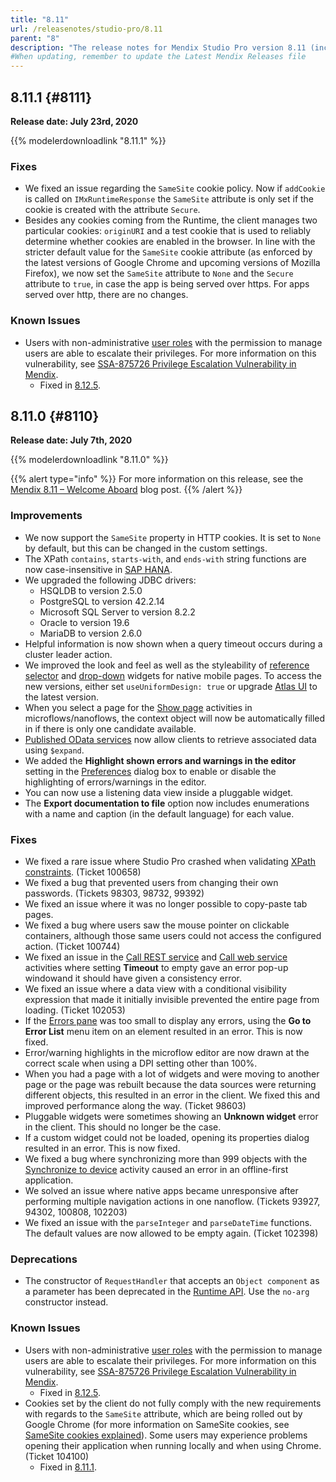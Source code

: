 ```yaml
---
title: "8.11"
url: /releasenotes/studio-pro/8.11
parent: "8"
description: "The release notes for Mendix Studio Pro version 8.11 (including all patches) with details on new features, bug fixes, and known issues."
#When updating, remember to update the Latest Mendix Releases file
---
```


## 8.11.1 {#8111}

**Release date: July 23rd, 2020**

{{% modelerdownloadlink "8.11.1" %}}

### Fixes

* We fixed an issue regarding the `SameSite` cookie policy. Now if `addCookie` is called on `IMxRuntimeResponse` the `SameSite` attribute is only set if the cookie is created with the attribute `Secure`.
* <a name="104100"></a> Besides any cookies coming from the Runtime, the client manages two particular cookies: `originURI` and a test cookie that is used to reliably determine whether cookies are enabled in the browser. In line with the stricter default value for the `SameSite` cookie attribute (as enforced by the latest versions of Google Chrome and upcoming versions of Mozilla Firefox), we now set the `SameSite` attribute to `None` and the `Secure` attribute to `true`, in case the app is being served over https. For apps served over http, there are no changes. 

### Known Issues

* Users with non-administrative [user roles](/refguide/user-roles) with the permission to manage users are able to escalate their privileges. For more information on this vulnerability, see [SSA-875726 Privilege Escalation Vulnerability in Mendix](https://new.siemens.com/global/en/products/services/cert.html#SecurityPublications).
	* Fixed in [8.12.5](8.12#875726).

## 8.11.0 {#8110}

**Release date: July 7th, 2020**

{{% modelerdownloadlink "8.11.0" %}}

{{% alert type="info" %}}
For more information on this release, see the [Mendix 8.11 – Welcome Aboard](https://www.mendix.com/blog/mendix-8-11-welcome-aboard/) blog post.
{{% /alert %}}

### Improvements

* We now support the `SameSite` property in HTTP cookies. It is set to `None` by default, but this can be changed in the custom settings.
* The XPath `contains`, `starts-with`, and `ends-with` string functions are now case-insensitive in [SAP HANA](/refguide8/saphana).
* We upgraded the following JDBC drivers:
    * HSQLDB to version 2.5.0
    * PostgreSQL to version 42.2.14
    * Microsoft SQL Server to version 8.2.2
    * Oracle to version 19.6
    * MariaDB to version 2.6.0
* Helpful information is now shown when a query timeout occurs during a cluster leader action.
* We improved the look and feel as well as the styleability of [reference selector](/refguide8/reference-selector) and [drop-down](/refguide8/drop-down) widgets for native mobile pages. To access the new versions, either set `useUniformDesign: true` or upgrade [Atlas UI](/howto8/front-end/atlas-ui) to the latest version.
* When you select a page for the [Show page](/refguide8/show-page) activities in microflows/nanoflows, the context object will now be automatically filled in if there is only one candidate available.
* [Published OData services](/refguide8/published-odata-services) now allow clients to retrieve associated data using `$expand`.
* We added the **Highlight shown errors and warnings in the editor** setting in the [Preferences](/refguide8/preferences-dialog) dialog box to enable or disable the highlighting of errors/warnings in the editor.
* You can now use a listening data view inside a pluggable widget.
* The **Export documentation to file** option now includes enumerations with a name and caption (in the default language) for each value.
  
### Fixes

* We fixed a rare issue where Studio Pro crashed when validating [XPath constraints](/refguide8/xpath-constraints). (Ticket 100658)
* We fixed a bug that prevented users from changing their own passwords. (Tickets 98303, 98732, 99392)
* We fixed an issue where it was no longer possible to copy-paste tab pages.
* We fixed a bug where users saw the mouse pointer on clickable containers, although those same users could not access the configured action. (Ticket 100744)
* We fixed an issue in the [Call REST service](/refguide8/call-rest-action) and [Call web service](/refguide8/call-web-service-action) activities where setting **Timeout** to empty gave an error pop-up windowand it should have given a consistency error.
* We fixed an issue where a data view with a conditional visibility expression that made it initially invisible prevented the entire page from loading. (Ticket 102053)
* If the [Errors pane](/refguide8/errors-pane) was too small to display any errors, using the **Go to Error List** menu item on an element resulted in an error. This is now fixed.
* Error/warning highlights in the microflow editor are now drawn at the correct scale when using a DPI setting other than 100%.
* When you had a page with a lot of widgets and were moving to another page or the page was rebuilt because the data sources were returning different objects, this resulted in an error in the client. We fixed this and improved performance along the way. (Ticket 98603)
* Pluggable widgets were sometimes showing an **Unknown widget** error in the client. This should no longer be the case.
* If a custom widget could not be loaded, opening its properties dialog resulted in an error. This is now fixed.
* We fixed a bug where synchronizing more than 999 objects with the [Synchronize to device](/refguide8/synchronize-to-device) activity caused an error in an offline-first application.
* We solved an issue where native apps became unresponsive after performing multiple navigation actions in one nanoflow. (Tickets 93927, 94302, 100808, 102203)
* We fixed an issue with the `parseInteger` and `parseDateTime` functions. The default values are now allowed to be empty again. (Ticket 102398)

### Deprecations

* The constructor of `RequestHandler` that accepts an `Object component` as a parameter has been deprecated in the [Runtime API](https://apidocs.rnd.mendix.com/8/runtime/com/mendix/externalinterface/connector/RequestHandler.html). Use the `no-arg` constructor instead.

### Known Issues

* Users with non-administrative [user roles](/refguide/user-roles) with the permission to manage users are able to escalate their privileges. For more information on this vulnerability, see [SSA-875726 Privilege Escalation Vulnerability in Mendix](https://new.siemens.com/global/en/products/services/cert.html#SecurityPublications).
	* Fixed in [8.12.5](8.12#875726).
* Cookies set by the client do not fully comply with the new requirements with regards to the `SameSite` attribute, which are being rolled out by Google Chrome (for more information on SameSite cookies, see [SameSite cookies explained](https://web.dev/samesite-cookies-explained/)). Some users may experience problems opening their application when running locally and when using Chrome. (Ticket 104100)
    * Fixed in [8.11.1](#104100).

